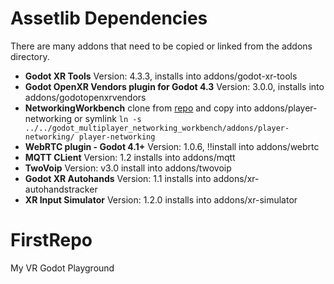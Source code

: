 
# Assetlib Dependencies

There are many addons that need to be copied or linked from the addons directory.

* **Godot XR Tools** Version: 4.3.3, installs into addons/godot-xr-tools
* **Godot OpenXR Vendors plugin for Godot 4.3** Version: 3.0.0, installs into addons/godotopenxrvendors
* **NetworkingWorkbench** clone from [repo](https://github.com/goatchurchprime/godot_multiplayer_networking_workbench) and copy into addons/player-networking or symlink `ln -s ../../godot_multiplayer_networking_workbench/addons/player-networking/ player-networking`
*  **WebRTC plugin - Godot 4.1+** Version: 1.0.6, !!install into addons/webrtc
*  **MQTT CLient** Version: 1.2 installs into addons/mqtt
*  **TwoVoip** Version: v3.0 install into addons/twovoip
*  **Godot XR Autohands** Version: 1.1 installs into addons/xr-autohandstracker
*  **XR Input Simulator** Version: 1.2.0 installs into addons/xr-simulator


# FirstRepo

My VR Godot Playground
